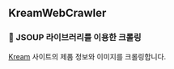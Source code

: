 ## KreamWebCrawler
### 📝 JSOUP 라이브러리를 이용한 크롤링
[Kream](https://kream.co.kr/) 사이트의 제품 정보와 이미지를 크롤링합니다.
